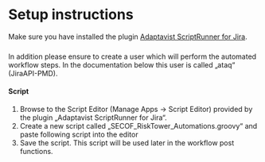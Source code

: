 # Setup instructions

Make sure you have installed the plugin [Adaptavist ScriptRunner for Jira](https://marketplace.atlassian.com/apps/6820/scriptrunner-for-jira?hosting=server).  

###

In addition please ensure to create a user which will perform the automated workflow steps. In the documentation below this user is called „ataq“ (JiraAPI-PMD).

#### Script
 1. Browse to the Script Editor (Manage Apps → Script Editor) provided by the plugin „Adaptavist ScriptRunner for Jira“.
 2. Create a new script called „SECOF_RiskTower_Automations.groovy“ and paste following script into the editor
 3. Save the script. This script will be used later in the workflow post functions.

